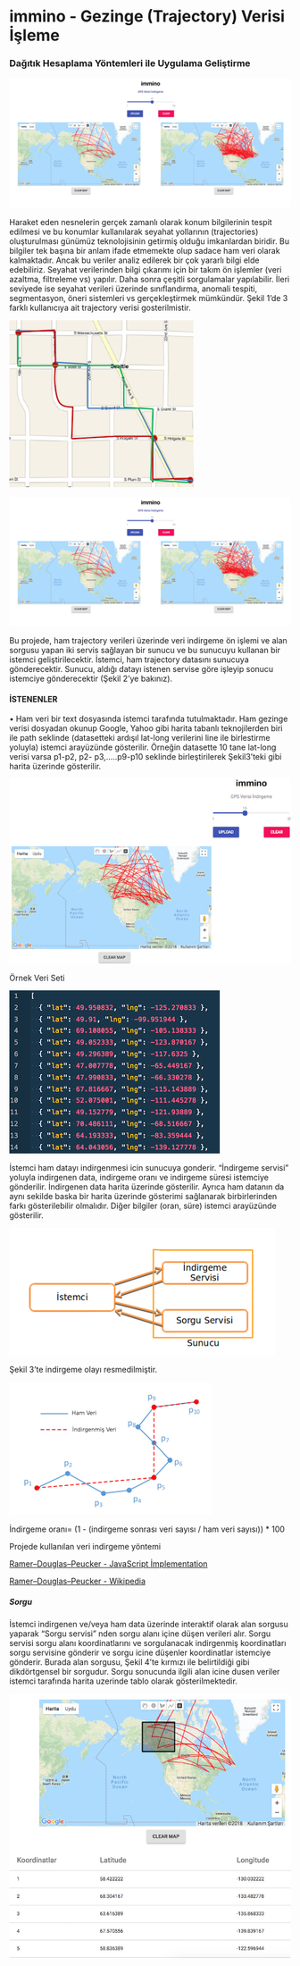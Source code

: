 # immino - Gezinge (Trajectory) Verisi İşleme

### Dağıtık Hesaplama Yöntemleri ile Uygulama Geliştirme

![Uygulama Ana Ekranı](https://github.com/omrumbakitemiz/immino-client/blob/master/docs/images/image4.png)

Haraket eden nesnelerin gerçek zamanlı olarak konum bilgilerinin tespit edilmesi ve bu konumlar kullanılarak seyahat yollarının (trajectories) oluşturulması günümüz teknolojisinin getirmiş olduğu imkanlardan biridir. Bu bilgiler tek başına bir anlam ifade etmemekte olup sadace ham veri olarak kalmaktadır. Ancak bu veriler analiz edilerek bir çok yararlı bilgi elde edebiliriz. Seyahat verilerinden bilgi çıkarımı için bir takım ön işlemler (veri azaltma, filtreleme vs) yapılır. Daha sonra çeşitli sorgulamalar yapılabilir. İleri seviyede ise seyahat verileri üzerinde sınıflandırma, anomali tespiti, segmentasyon, öneri sistemleri vs gerçekleştirmek mümkündür. Şekil 1’de 3 farklı kullanıcıya ait trajectory verisi gosterilmistir.

![Şekil 1 - Trajectory Verileri](https://github.com/omrumbakitemiz/immino-client/blob/master/docs/images/image1.png)

![Uygulamaya Genel Görünüm](https://github.com/omrumbakitemiz/immino-client/blob/master/docs/images/image4.png)

Bu projede, ham trajectory verileri üzerinde veri indirgeme ön işlemi ve alan sorgusu yapan iki servis sağlayan bir sunucu ve bu sunucuyu kullanan bir istemci geliştirilecektir. İstemci, ham trajectory datasını sunucuya gönderecektir. Sunucu, aldığı datayı istenen servise göre işleyip sonucu istemciye gönderecektir (Şekil 2’ye bakınız).

#### İSTENENLER
• Ham veri bir text dosyasında istemci tarafında tutulmaktadır. Ham gezinge verisi dosyadan okunup Google, Yahoo gibi harita tabanlı teknojilerden biri ile path seklinde (datasetteki ardışıl lat-long verilerini line ile birlestirme yoluyla) istemci arayüzünde gösterilir. Örneğin datasette 10 tane lat-long verisi varsa p1-p2, p2- p3,.....p9-p10 seklinde birleştirilerek Şekil3’teki gibi harita üzerinde gösterilir.

![Şekil 8 - Tolerans Değeri](https://github.com/omrumbakitemiz/immino-client/blob/master/docs/images/image8.png)

Örnek Veri Seti

![Örnek Veri Seti](https://github.com/omrumbakitemiz/immino-client/blob/master/docs/images/image9.png)

İstemci ham datayı indirgenmesi icin sunucuya gonderir. “İndirgeme servisi” yoluyla indirgenen data, indirgeme oranı ve indirgeme süresi istemciye gönderilir. İndirgenen data harita üzerinde gösterilir. Ayrıca ham datanın da aynı sekilde baska bir harita üzerinde gösterimi sağlanarak birbirlerinden farkı gösterilebilir olmalıdır. Diğer bilgiler (oran, süre) istemci arayüzünde gösterilir.

![Server & Client](https://github.com/omrumbakitemiz/immino-client/blob/master/docs/images/image2.png)

Şekil 3’te indirgeme olayı resmedilmiştir.

![Şekil 3 - Veri İndirgeme](https://github.com/omrumbakitemiz/immino-client/blob/master/docs/images/image3.png)

İndirgeme oranı= (1 - (indirgeme sonrası veri sayısı / ham veri sayısı)) * 100

Projede kullanılan veri indirgeme yöntemi

[Ramer–Douglas–Peucker - JavaScript İmplementation](http://karthaus.nl/rdp)

[Ramer–Douglas–Peucker - Wikipedia](https://en.wikipedia.org/wiki/Ramer–Douglas–Peucker_algorithm)

##### Sorgu

İstemci indirgenen ve/veya ham data üzerinde interaktif olarak alan sorgusu yaparak “Sorgu servisi” nden sorgu alanı içine düşen verileri alır. Sorgu servisi sorgu alanı koordinatlarını ve sorgulanacak indirgenmiş koordinatları sorgu servisine gönderir ve sorgu icine düşenler koordinatlar istemciye gönderir. Burada alan sorgusu, Şekil 4’te kırmızı ile belirtildiği gibi dikdörtgensel bir sorgudur. Sorgu sonucunda ilgili alan icine dusen veriler istemci tarafında harita uzerinde tablo olarak gösterilmektedir.

![Şekil 4 - Sorgulama](https://github.com/omrumbakitemiz/immino-client/blob/master/docs/images/image5.png)
